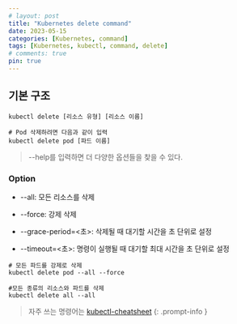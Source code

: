 ```yaml
---
# layout: post
title: "Kubernetes delete command"
date: 2023-05-15
categories: [Kubernetes, command]
tags: [Kubernetes, kubectl, command, delete]
# comments: true
pin: true
---
```


## 기본 구조
```
kubectl delete [리소스 유형] [리소스 이름]

# Pod 삭제하려면 다음과 같이 입력
kubectl delete pod [파드 이름]
```

> --help를 입력하면 더 다양한 옵션들을 찾을 수 있다.

### Option
- --all: 모든 리소스를 삭제

- --force: 강제 삭제

- --grace-period=<초>: 삭제될 때 대기할 시간을 초 단위로 설정

- --timeout=<초>: 명령이 실행될 때 대기할 최대 시간을 초 단위로 설정
```
# 모든 파드를 강제로 삭제
kubectl delete pod --all --force

#모든 종류의 리소스와 파드를 삭제
kubectl delete all --all
```

> 자주 쓰는 명령어는 [kubectl-cheatsheet](https://kubernetes.io/docs/reference/kubectl/cheatsheet/)
{: .prompt-info }